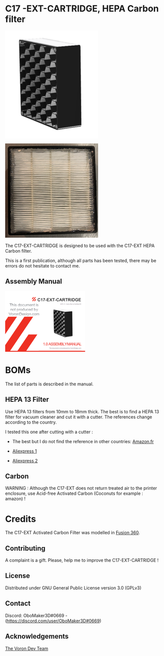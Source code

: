 # C17 -EXT-CARTRIDGE, HEPA Carbon filter

![C17 -EXT-CARTRIDGE, HEPA Carbon filter](JPG/IMG_1.png "")

![C17 -EXT-CARTRIDGE, HEPA Carbon filter](JPG/IMG_2.png "C17 -EXT, External HEPA Carbon filter")

The C17-EXT-CARTRIDGE is designed to be used with the C17-EXT HEPA Carbon filter.

This is a first publication, although all parts has been tested, there may be errors do not hesitate to contact me.

## Assembly Manual

[![Manual](JPG/IMG_3.png)]("Doc/VORON_C17_EXT_CARTRIDGE_V1_0.pdf")

# BOMs

The list of parts is described in the manual.

## HEPA 13 Filter

Use HEPA 13 filters from 10mm to 18mm thick. The best is to find a HEPA 13 filter for vacuum cleaner and cut it with a cutter. The references change according to the country.

I tested this one after cutting with a cutter : 

- The best but I do not find the reference in other countries: [Amazon.fr](https://www.amazon.fr/gp/product/B01MCTSXVR/ref=ppx_yo_dt_b_asin_title_o06_s00?ie=UTF8&psc=1)
 
 - [Aliexpress 1](https://fr.aliexpress.com/item/4000071269334.html?spm=a2g0o.productlist.0.0.574c118d9Bmk6H&algo_pvid=f6bc77a3-4082-4ada-840b-ccc360a0eb8a&aem_p4p_detail=202205140919487673921735755640028568333&algo_exp_id=f6bc77a3-4082-4ada-840b-ccc360a0eb8a-4&pdp_ext_f=%7B%22sku_id%22%3A%2210000000183120618%22%7D&pdp_npi=2%40dis%21EUR%21%219.53%21%21%211.99%21%21%402100bdec16525451882826492ee768%2110000000183120618%21sea)

- [Aliexpress 2](https://fr.aliexpress.com/item/4001298732898.html?spm=a2g0o.order_list.0.0.21ef5e5bHvenA3&gatewayAdapt=glo2fra)


## Carbon

WARNING : Although the C17-EXT does not return treated air to the printer enclosure, use Acid-free Activated Carbon (Coconuts for example : amazon) !

# Credits

The C17-EXT Activated Carbon Filter was modelled in [Fusion 360](http://autodesk.com).

## Contributing

A complaint is a gift. Please, help me to improve the C17-EXT-CARTRIDGE !

## License

Distributed under GNU General Public License version 3.0 (GPLv3)

## Contact

Discord: OboMaker3D#0669 - (<https://discord.com/user/OboMaker3D#0669>)

## Acknowledgements

[The Voron Dev Team](https://vorondesign.com/)
